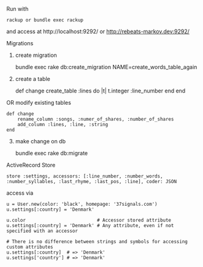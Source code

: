 Run with

	rackup or bundle exec rackup

and access at 
	http://localhost:9292/ or http://rebeats-markov.dev:9292/

Migrations

1) create migration

	bundle exec rake db:create_migration NAME=create_words_table_again

2) create a table

	def change
		create_table :lines do |t|
		      t.integer :line_number
		end
	end

OR modify existing tables

	def change
	  	rename_column :songs, :numer_of_shares, :number_of_shares
	  	add_column :lines, :line, :string
	end

3) make change on db

	bundle exec rake db:migrate


ActiveRecord Store

 	store :settings, accessors: [:line_number, :number_words, :number_syllables, :last_rhyme, :last_pos, :line], coder: JSON

access via

	u = User.new(color: 'black', homepage: '37signals.com')
  	u.settings[:country] = 'Denmark' 
  	
  	u.color                          # Accessor stored attribute
	u.settings[:country] = 'Denmark' # Any attribute, even if not specified with an accessor

	# There is no difference between strings and symbols for accessing custom attributes
	u.settings[:country]  # => 'Denmark'
	u.settings['country'] # => 'Denmark'